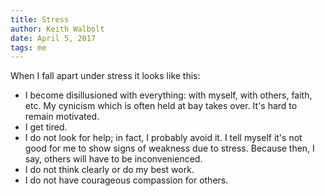 ```yaml
---
title: Stress
author: Keith Walbolt
date: April 5, 2017
tags: me
---
```


When I fall apart under stress it  looks like this:

- I become disillusioned with everything: with myself, with others, faith, etc. My cynicism which is often held at bay takes over. It's hard to remain motivated. 
- I get tired. 
- I do not look for help; in fact, I probably avoid it. I tell myself it's not good for me to show signs of weakness due to stress. Because then, I say, others will have to be inconvenienced. 
- I do not think clearly or do my best work. 
- I do not have courageous compassion for others.